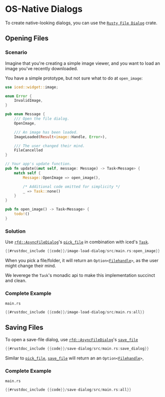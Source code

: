 # OS-Native Dialogs
To create native-looking dialogs, you can use the [`Rusty File Dialog`](https://crates.io/crates/rfd) crate.

## Opening Files
### Scenario
Imagine that you're creating a simple image viewer, and you want to load an image you've recently downloaded.

You have a simple prototype, but not sure what to do at `open_image`:

```rust
use iced::widget::image;

enum Error {
    InvalidImage,
}

pub enum Message {
    /// Open the file dialog.
    OpenImage,

    /// An image has been loaded.
    ImageLoaded(Result<image::Handle, Error>),

    /// The user changed their mind.
    FileCancelled
}

// Your app's update function.
pub fn update(&mut self, message: Message) -> Task<Message> {
    match self {
        Message::OpenImage => open_image(),

        /* Additional code omitted for simplicity */
        _ => Task::none()
    }
}

pub fn open_image() -> Task<Message> {
    todo!()
}

```

### Solution
Use [`rfd::AsyncFileDialog`](https://docs.rs/rfd/latest/rfd/struct.AsyncFileDialog.html)'s [`pick_file`](https://docs.rs/rfd/latest/rfd/struct.AsyncFileDialog.html#method.pick_file) in combination with iced's [`Task`](https://docs.rs/iced/latest/iced/struct.Task.html).

```rust
{{#rustdoc_include {{code}}/image-load-dialog/src/main.rs:open_image}}

```

When you pick a file/folder, it will return an `Option<`[`Filehandle`](https://docs.rs/rfd/latest/rfd/struct.FileHandle.html)`>`, as the user might change their mind.

We leverege the `Task`'s monadic api to make this implementation succinct and clean. 

### Complete Example

`main.rs`

```rust
{{#rustdoc_include {{code}}/image-load-dialog/src/main.rs:all}}
```

## Saving Files

To open a save-file dialog, use [`rfd::AsyncFileDialog`](https://docs.rs/rfd/latest/rfd/struct.AsyncFileDialog.html)'s [`save_file`](https://docs.rs/rfd/latest/rfd/struct.AsyncFileDialog.html#method.save_file)


```rust
{{#rustdoc_include {{code}}/save-dialog/src/main.rs:save_dialog}}
```

Similar to [`pick_file`](https://docs.rs/rfd/latest/rfd/struct.AsyncFileDialog.html#method.pick_file),  [`save_file`](https://docs.rs/rfd/latest/rfd/struct.AsyncFileDialog.html#method.save_file) will return an an `Option<`[`Filehandle`](https://docs.rs/rfd/latest/rfd/struct.FileHandle.html)`>`, 

### Complete Example

`main.rs`

```rust
{{#rustdoc_include {{code}}/save-dialog/src/main.rs:all}}
```
